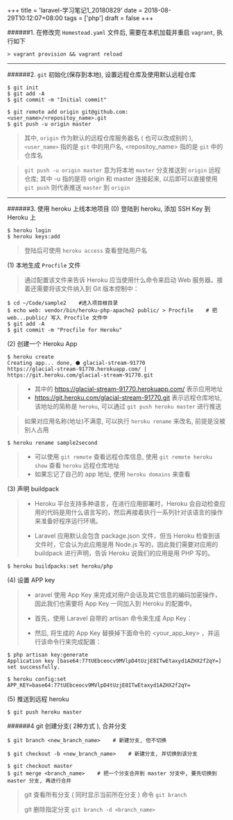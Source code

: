 +++
title = 'laravel-学习笔记1_20180829'
date = 2018-08-29T10:12:07+08:00
tags = ['php']
draft = false
+++

######1.  在修改完 `Homestead.yaml` 文件后, 需要在本机加载并重启 `vagrant`, 执行如下
```
> vagrant provision && vagrant reload
```
---
######2. `git` 初始化(保存到本地), 设置远程仓库及使用默认远程仓库
```
$ git init
$ git add -A
$ git commit -m "Initial commit"

$ git remote add origin git@github.com:<user_name>/<repositoy_name>.git
$ git push -u origin master
```
>其中, `origin` 作为默认的远程仓库服务器名 ( 也可以改成别的 ), `<user_name>` 指的是 `git` 中的用户名, <repositoy_name> 指的是 `git` 中的仓库名

>`git push -u origin master`  意为将本地 `master` 分支推送到 `origin` 远程仓库; 其中 -u  指的是将 origin 和 master  连接起来, 以后即可以直接使用 `git push` 则代表推送 `master` 到 `origin`
---
######3. 使用 heroku 上线本地项目
(0) 登陆到 heroku, 添加 SSH Key 到 Heroku 上
```
$ heroku login
$ heroku keys:add
```
>登陆后可使用 `heroku access` 查看登陆用户名

(1)  本地生成 `Procfile` 文件
>通过配置该文件来告诉 Heroku 应当使用什么命令来启动 Web 服务器。接着还需要将该文件纳入到 Git 版本控制中：
```
$ cd ~/Code/sample2    #进入项目根目录
$ echo web: vendor/bin/heroku-php-apache2 public/ > Procfile    # 把 web...public/ 写入 Procfile 文件中
$ git add -A
$ git commit -m "Procfile for Heroku"
```
(2)  创建一个 Heroku App
```
$ heroku create
Creating app... done, ⬢ glacial-stream-91770
https://glacial-stream-91770.herokuapp.com/ | https://git.heroku.com/glacial-stream-91770.git
```
>- 其中的 https://glacial-stream-91770.herokuapp.com/  表示应用地址
>- https://git.heroku.com/glacial-stream-91770.git 表示远程仓库地址, 该地址的简称是 `heroku`, 可以通过 `git push heroku master` 进行推送

>如果对应用名称(地址)不满意, 可以执行 `heroku rename` 来改名, 前提是没被别人占用
```
$ heroku rename sample2second
```
>- 可以使用 `git remote` 查看远程仓库信息, 使用 `git remote heroku show` 查看 `heroku` 远程仓库地址
>- 如果忘记了自己的 app 地址, 使用 `heroku domains` 来查看

(3) 声明 buildpack
>- Heroku 平台支持多种语言，在进行应用部署时，Heroku 会自动检查应用的代码是用什么语言写的，然后再接着执行一系列针对该语言的操作来准备好程序运行环境。
>
>- Laravel 应用默认会包含 package.json 文件，但当 Heroku 检查到该文件时，它会认为此应用是用 Node.js 写的，因此我们需要对应用的 buildpack 进行声明，告诉 Heroku 说我们的应用是用 PHP 写的。
```
$ heroku buildpacks:set heroku/php
```

(4) 设置 APP key

>- aravel 使用 App Key 来完成对用户会话及其它信息的编码加密操作，因此我们也需要将 App Key 一同加入到 Heroku 的配置中。
>
>- 首先，使用 Laravel 自带的 artisan 命令来生成 App Key：
>
>- 然后, 将生成的 App Key 替换掉下面命令的 <your_app_key> ，并运行该命令行来完成配置：

```
$ php artisan key:generate
Application key [base64:77tUEbceocv9MVlpD4tUzjE8ITwEtaxyd1AZHX2f2qY=] set successfully.

$ heroku config:set APP_KEY=base64:77tUEbceocv9MVlpD4tUzjE8ITwEtaxyd1AZHX2f2qY=
```

(5) 推送到远程 heroku
```
$ git push heroku master
```

######4 git 创建分支( 2种方式 ), 合并分支
```
$ git branch <new_branch_name>    # 新建分支, 但不切换
```
```
$ git checkout -b <new_branch_name>    # 新建分支, 并切换到该分支
```
```
$ git checkout master
$ git merge <branch_name>    # 把一个分支合并到 master 分支中, 要先切换到 master 分支, 再进行合并
```
>git 查看所有分支 ( 同时显示当前所在分支 ) 命令 `git branch`
>
>git 删除指定分支 `git branch -d <branch_name>`

